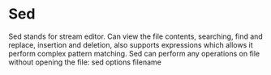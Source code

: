 # Sed

Sed  stands for stream editor. Can view the file contents, searching, find and replace, insertion and deletion, also supports expressions which allows it perform complex pattern matching. Sed can perform any operations on file without opening the file:
sed options filename
